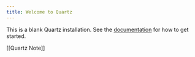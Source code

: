 ```yaml
---
title: Welcome to Quartz
---
```


This is a blank Quartz installation.
See the [documentation](https://quartz.jzhao.xyz) for how to get started.

[[Quartz Note]]
 